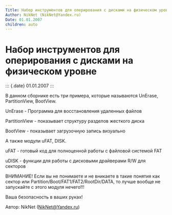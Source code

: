```yaml
---
Title: Набор инструментов для оперирования с дисками на физическом уровне
Author: NikNet (NikNet@Yandex.ru)
Date: 01.01.2007
children: auto
---
```



Набор инструментов для оперирования с дисками на физическом уровне
==================================================================

::: {.date}
01.01.2007
:::

В данном сборнике есть три примера, которые называются
UnErase, PartitionView, BootView.

UnErase - Программа для восстановления удаленных файлов

PartitionView - показывает структуру разделов жесткого диска

BootView - показывает загрузочную запись визуально

А также модули uFAT, DISK.

uFAT - готовый код для полноценной работы с файловой системой FAT

uDISK - функции для работы с дисковыми драйверами R/W для секторов

ВНИМАНИЕ!
Если вы не понимаете и не вникаете в такие понятия как сектор
или Partition/Boot/FAT1/FAT2/RootDir/DATA, то лучше вообще не запускайте
с этого модуля нечего!!!

Ваша безопасность в ваших руках!

 

Автор: NikNet (NikNet@Yandex.ru)

<!-- TOC -->

